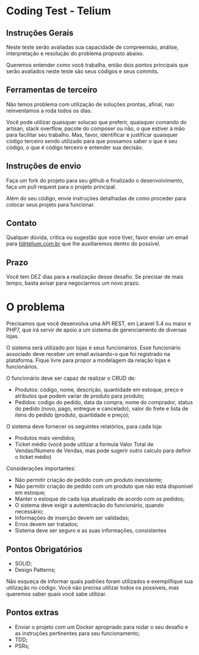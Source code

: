 # Coding Test - Telium

## Instruções Gerais

Neste teste serão avaliadas sua capacidade de compreensão, análise, interpretação e resolução do problema proposto abaixo.

Queremos entender como você trabalha, então dois pontos principais que serão avaliados neste teste são seus códigos e seus commits.

## Ferramentas de terceiro

Não temos problema com utilização de soluções prontas, afinal, nao reinventamos a roda todos os dias.

Você pode utilizar quaisquer solucao que preferir, quaisquer comando do artisan, stack overflow, pacote do composer ou não, o que estiver à mão para facilitar seu trabalho. Mas, favor, identificar e justificar quaisquer código terceiro sendo utilizado para que possamos saber o que é seu código, o que é código terceiro e entender sua decisão.

## Instruções de envio

Faça um fork do projeto para seu github e finalizado o desenvolvimento, faça um pull request para o projeto principal.

Além do seu código, envie instruções detalhadas de como proceder para colocar seus projeto para funcionar.

## Contato

Qualquer dúvida, critica ou sugestão que voce tiver, favor enviar um email para ti@telium.com.br que lhe auxiliaremos dentro do possível.

## Prazo

Você tem DEZ dias para a realização desse desafio. Se precisar de mais tempo, basta avisar para negociarmos um novo prazo.

# O problema

Precisamos que você desenvolva uma API REST, em Laravel 5.4 ou maior e PHP7, que irá servir de apoio a um sistema de gerenciamento de diversas lojas.

O sistema será utilizado por lojas e seus funcionários. Esse funcionário associado deve receber um email avisando-o que foi registrado na plataforma. Fique livre para propor a modelagem da relação lojas e funcionários.

O funcionário deve ser capaz de realizar o CRUD de:

- Produtos: código, nome, descrição, quantidade em estoque, preço e atributos que podem variar de produto para produto;
- Pedidos: codigo do pedido, data da compra, nome do comprador, status do pedido (novo, pago, entregue e cancelado), valor do frete e lista de itens do pedido (produto, quantidade e preço);

O sistema deve fornecer os seguintes relatórios, para cada loja:

- Produtos mais vendidos;
- Ticket médio (você pode utilizar a formula Valor Total de Vendas/Numero de Vendas, mas pode sugerir outro calculo para definir o ticket médio)

Considerações importantes:

- Não permitir criação de pedido com um produto inexistente;
- Não permitir criação de pedido com um produto que não está disponivel em estoque;
- Manter o estoque de cada loja atualizado de acordo com os pedidos;
- O sistema deve exigir a autenticação do funcionário, quando necessário;
- Informações de inserção devem ser validadas;
- Erros devem ser tratados;
- Sistema deve ser seguro e as suas informações, consistentes

## Pontos Obrigatórios

- SOLID;
- Design Patterns;

Não esqueça de informar quais padrões foram utilizados e exemplifique sua utilização no código. Você não precisa utilizar todos os possíveis, mas queremos saber quais você sabe utilizar.

## Pontos extras

- Enviar o projeto com um Docker apropriado para rodar o seu desafio e as instruções pertinentes para seu funcionamento;
- TDD;
- PSRs;
